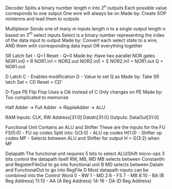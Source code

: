 
Decoder
	Splits a binary number length $n$ into $2^n$ outputs
	Each possible value corresponds to one output
	One wire will always be on
	Made by:
		Create SOP minterms and lead them to outputs

Multiplexor
	Sends one of many $m$ inputs length $n$ to a single output length $n$ based on $2^m$ select inputs
	Select is a binary number representing the index of the data input to output
	Made by:
		Convert each select state to a wire, AND them with corresponding data input
		OR everything together

SR Latch
	Set - Q=1
	Reset - Q=0
	Made by:
		Have two parallel NOR gates 
		NOR1.in0 = R
		NOR1.in1 = NOR2.out
		NOR2.in0 = S
		NOR2.in1 = NOR1.out
		Q = NOR1.out

D Latch
	C - Enables modification
	D - Value to set Q as
	Made by:
		Take SR latch
		Set = CD
		Reset = CD'

D-Type PE Flip Flop
	Uses a Clk instead of C
	Only changes on PE
	Made by:
		Too complicated to memorize 

Half Adder -> Full Adder -> RippleAdder -> ALU

RAM
	Inputs:
		CLK, RW
		Address[31:0]
		DataIn[31:0]
	Outputs:
		DataOut[31:0]

Functional Unit
	Contains an ALU and Shifter
	These are the inputs for the FU
		FS(5:0) - FU op codes
			Split into:
			G(3:0) - ALU op codes
			H(1:0) - Shifter op codes
			MF - Selects between ALU and Shifter for output
			H = G(3:2) when MF

Datapath
	The functional unit requires 5 bits to select ALU/Shift micro-ops
	3 bits control the datapath itself
		RW, MB, MD
		MB selects between ConstantIn and RegisterFileOut to go into functional unit B
		MD selects between DataIn and FunctionalOut to go into RegFile D
	Most datapath inputs can be combined into the Control Word
		0 - RW
		1 - MD
		2:6 - FS
		7 - MB
		8:10 - BA (B Reg Address)
		11:13 - AA (A Reg Address)
		14-16 - DA (D Reg Address)